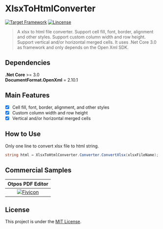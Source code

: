 # XlsxToHtmlConverter

[![Target Framework](https://img.shields.io/badge/%2ENet%20Core-3.0-green.svg)](https://docs.microsoft.com/en-us/dotnet/core/about)
[![Lincense](https://img.shields.io/badge/Lincense-MIT-orange.svg)](https://github.com/Fei-Sheng-Wu/XlsxToHtmlConverter/blob/1.0.3/LICENSE.txt)

> A xlsx to html file converter. Support cell fill, font, border, alignment and other styles. Support custom column width and row height. Support vertical and/or horizontal merged cells. It uses .Net Core 3.0 as framework and only depends on the Open Xml SDK.

## Dependencies

**.Net Core** >= 3.0  
**DocumentFormat.OpenXml** = 2.10.1

## Main Features

- [x] Cell fill, font, border, alignment, and other styles
- [x] Custom column width and row height
- [x] Vertical and/or horizontal merged cells

## How to Use

Only one line to convert xlsx file to html string.

```c#
string html = XlsxToHtmlConverter.Converter.ConvertXlsx(xlsxFileName);
```

## Commercial Samples

|Otpos PDF Editor|
|    :--------:   |
|[![Fivicon](http://pdf-editor.otpos.com/content/img/favicon.png)](http://pdf-editor.otpos.com/)|

## License

This project is under the [MIT License](https://github.com/Fei-Sheng-Wu/XlsxToHtmlConverter/blob/1.0.3/LICENSE.txt).
